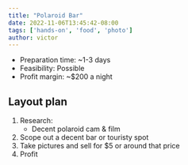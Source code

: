 ```yaml
---
title: "Polaroid Bar"
date: 2022-11-06T13:45:42-08:00
tags: ['hands-on', 'food', 'photo']
author: victor
---
```


- Preparation time: ~1-3 days
- Feasibility: Possible
- Profit margin: ~$200 a night

## Layout plan

1. Research:
    - Decent polaroid cam & film
2. Scope out a decent bar or touristy spot
3. Take pictures and sell for $5 or around that price
4. Profit
